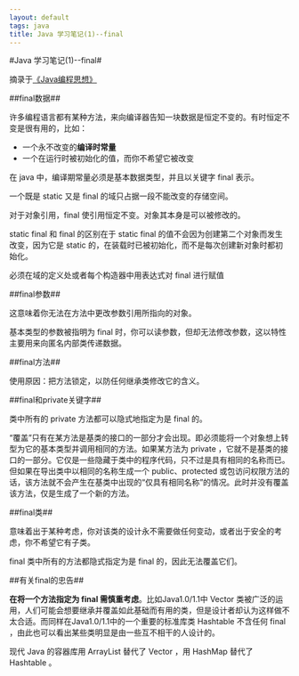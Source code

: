 ```yaml
---
layout: default
tags: java
title: Java 学习笔记(1)--final
---
```


#Java 学习笔记(1)--final#

摘录于[《Java编程思想》](http://book.douban.com/subject/2130190/)

##final数据##

许多编程语言都有某种方法，来向编译器告知一块数据是恒定不变的。有时恒定不变是很有用的，比如：
* 一个永不改变的**编译时常量**
* 一个在运行时被初始化的值，而你不希望它被改变

在 java 中，编译期常量必须是基本数据类型，并且以关键字 final 表示。

一个既是 static 又是 final 的域只占据一段不能改变的存储空间。

对于对象引用，final 使引用恒定不变。对象其本身是可以被修改的。

static final 和 final 的区别在于 static final 的值不会因为创建第二个对象而发生改变，因为它是 static 的，在装载时已被初始化，而不是每次创建新对象时都初始化。

必须在域的定义处或者每个构造器中用表达式对 final 进行赋值

##final参数##

这意味着你无法在方法中更改参数引用所指向的对象。

基本类型的参数被指明为 final 时，你可以读参数，但却无法修改参数，这以特性主要用来向匿名内部类传递数据。

##final方法##

使用原因：把方法锁定，以防任何继承类修改它的含义。

##final和private关键字##

类中所有的 private 方法都可以隐式地指定为是 final 的。

“覆盖”只有在某方法是基类的接口的一部分才会出现。即必须能将一个对象想上转型为它的基本类型并调用相同的方法。如果某方法为 private ，它就不是基类的接口的一部分。它仅是一些隐藏于类中的程序代码，只不过是具有相同的名称而已。但如果在导出类中以相同的名称生成一个 public、protected 或包访问权限方法的话，该方法就不会产生在基类中出现的“仅具有相同名称”的情况。此时并没有覆盖该方法，仅是生成了一个新的方法。

##final类##

意味着出于某种考虑，你对该类的设计永不需要做任何变动，或者出于安全的考虑，你不希望它有子类。

final 类中所有的方法都隐式指定为是 final 的，因此无法覆盖它们。

##有关final的忠告##

**在将一个方法指定为 final 需慎重考虑**。比如Java1.0/1.1中 Vector 类被广泛的运用，人们可能会想要继承并覆盖如此基础而有用的类，但是设计者却认为这样做不太合适。而同样在Java1.0/1.1中的一个重要的标准库类 Hashtable 不含任何 final ，由此也可以看出某些类明显是由一些互不相干的人设计的。

现代 Java 的容器库用 ArrayList 替代了 Vector ，用 HashMap 替代了 Hashtable 。

